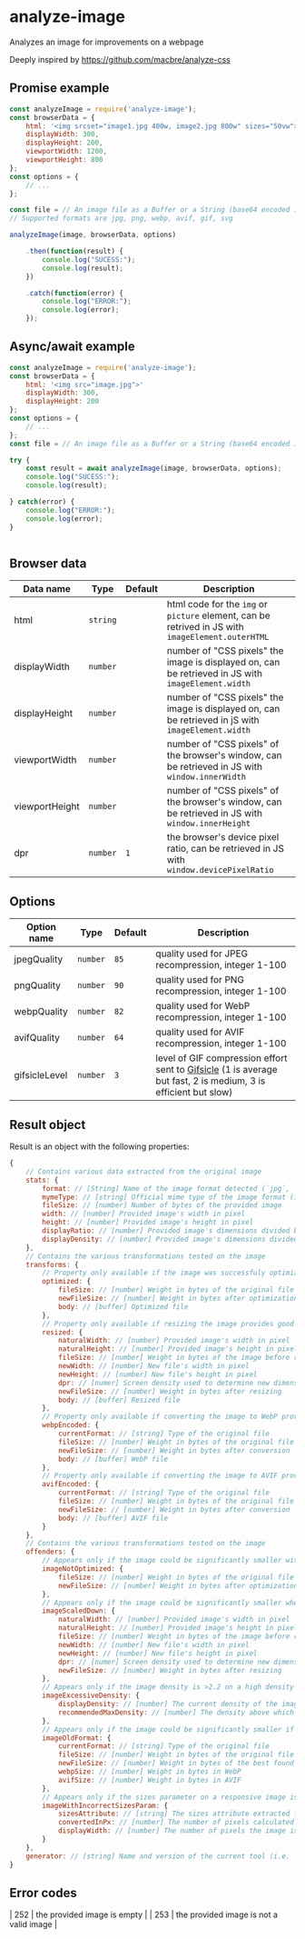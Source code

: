 # analyze-image
Analyzes an image for improvements on a webpage

Deeply inspired by https://github.com/macbre/analyze-css

## Promise example

```js
const analyzeImage = require('analyze-image');
const browserData = {
    html: '<img srcset="image1.jpg 400w, image2.jpg 800w" sizes="50vw">'
    displayWidth: 300,
    displayHeight: 200,
    viewportWidth: 1200,
    viewportHeight: 800
};
const options = {
    // ...
};

const file = // An image file as a Buffer or a String (base64 encoded image or textual SVG image)
// Supported formats are jpg, png, webp, avif, gif, svg

analyzeImage(image, browserData, options)

    .then(function(result) {
        console.log("SUCESS:");
        console.log(result);
    })

    .catch(function(error) {
        console.log("ERROR:");
        console.log(error);
    });
```

## Async/await example

```js
const analyzeImage = require('analyze-image');
const browserData = {
    html: '<img src="image.jpg">'
    displayWidth: 300,
    displayHeight: 200
};
const options = {
    // ...
};
const file = // An image file as a Buffer or a String (base64 encoded image or textual SVG image)

try {
    const result = await analyzeImage(image, browserData, options);
    console.log("SUCESS:");
    console.log(result);

} catch(error) {
    console.log("ERROR:");
    console.log(error);
}



```

## Browser data

| Data name | Type | Default | Description |
| --------- | ---- | ------- | ----------- |
| html | `string` |  | html code for the `img` or `picture` element, can be retrived in JS with `imageElement.outerHTML` |
| displayWidth | `number` |  | number of "CSS pixels" the image is displayed on, can be retrieved in JS with `imageElement.width` |
| displayHeight | `number` |  | number of "CSS pixels" the image is displayed on, can be retrieved in jS with `imageElement.width` |
| viewportWidth | `number` |  | number of "CSS pixels" of the browser's window, can be retrieved in JS with `window.innerWidth` |
| viewportHeight | `number` |  | number of "CSS pixels" of the browser's window, can be retrieved in JS with `window.innerHeight` |
| dpr | `number` | `1` | the browser's device pixel ratio, can be retrieved in JS with `window.devicePixelRatio` |


## Options

| Option name | Type | Default | Description |
| ----------- | ---- | ------- | ----------- |
| jpegQuality | `number` | `85` | quality used for JPEG recompression, integer 1-100 |
| pngQuality | `number` | `90` | quality used for PNG recompression, integer 1-100 |
| webpQuality | `number` | `82` | quality used for WebP recompression, integer 1-100 |
| avifQuality | `number` | `64` | quality used for AVIF recompression, integer 1-100 |
| gifsicleLevel | `number` | `3` | level of GIF compression effort sent to [Gifsicle](https://github.com/imagemin/imagemin-gifsicle) (1 is average but fast, 2 is medium, 3 is efficient but slow) |


## Result object

Result is an object with the following properties:

```js
{
    // Contains various data extracted from the original image
    stats: {
        format: // [String] Name of the image format detected (`jpg`, `png`, `webp`, `avif`, `gif`, `svg`)
        mymeType: // [string] Official mime type of the image format (i.e. `image/jpeg`)
        fileSize: // [number] Number of bytes of the provided image
        width: // [number] Provided image's width in pixel
        height: // [number] Provided image's height in pixel
        displayRatio: // [number] Provided image's dimensions divided by the dimensions of the physical pixels the image is displayed on. The image is too large if > 1, too small if < 1
        displayDensity: // [number] Provided image's dimensions divided by the dimensions of the CSS pixels the image is displayed on. Basically, displayDensity = displayRatio x dpr
    },
    // Contains the various transformations tested on the image
    transforms: {
        // Property only available if the image was successfuly optimized
        optimized: {
            fileSize: // [number] Weight in bytes of the original file
            newFileSize: // [number] Weight in bytes after optimization
            body: // [buffer] Optimized file
        },
        // Property only available if resizing the image provides good results (requires `displayWidth` and `displayHeight` inputs)
        resized: {
            naturalWidth: // [number] Provided image's width in pixel
            naturalHeight: // [number] Provided image's height in pixel
            fileSize: // [number] Weight in bytes of the image before resizing. Using the optimized weight if available, because it makes no sense comparing rescaled+optimized vs unoptimized.
            newWidth: // [number] New file's width in pixel
            newHeight: // [number] New file's height in pixel
            dpr: // [numer] Screen density used to determine new dimensions
            newFileSize: // [number] Weight in bytes after resizing
            body: // [buffer] Resized file
        },
        // Property only available if converting the image to WebP provides good results
        webpEncoded: {
            currentFormat: // [string] Type of the original file
            fileSize: // [number] Weight in bytes of the original file
            newFileSize: // [number] Weight in bytes after conversion
            body: // [buffer] WebP file
        },
        // Property only available if converting the image to AVIF provides good results
        avifEncoded: {
            currentFormat: // [string] Type of the original file
            fileSize: // [number] Weight in bytes of the original file
            newFileSize: // [number] Weight in bytes after conversion
            body: // [buffer] AVIF file
        }
    },
    // Contains the various transformations tested on the image
    offenders: {
        // Appears only if the image could be significantly smaller with a better compression
        imageNotOptimized: {
            fileSize: // [number] Weight in bytes of the original file
            newFileSize: // [number] Weight in bytes after optimization
        },
        // Appears only if the image could be significantly smaller when resized to fit tis display dimensions
        imageScaledDown: {
            naturalWidth: // [number] Provided image's width in pixel
            naturalHeight: // [number] Provided image's height in pixel
            fileSize: // [number] Weight in bytes of the image before resizing. Using the optimized weight if available, because it makes no sense comparing rescaled+optimized vs unoptimized.
            newWidth: // [number] New file's width in pixel
            newHeight: // [number] New file's height in pixel
            dpr: // [numer] Screen density used to determine new dimensions
            newFileSize: // [number] Weight in bytes after resizing
        },
        // Appears only if the image density is >2.2 on a high density screen (>2.2 dpr)
        imageExcessiveDensity: {
            displayDensity: // [number] The current density of the image on the screen
            recommendedMaxDensity: // [number] The density above which the human eye hardly sees a difference
        },
        // Appears only if the image could be significantly smaller if re-encoded in a new format (WebP or AVIF)
        imageOldFormat: {
            currentFormat: // [string] Type of the original file
            fileSize: // [number] Weight in bytes of the original file
            newFileSize: // [number] Weight in bytes of the best found format
            webpSize: // [number] Weight in bytes in WebP
            avifSize: // [number] Weight in bytes in AVIF
        },
        // Appears only if the sizes parameter on a responsive image is more than 10% smaller or larger compared to the onscreen dimensions (only for images with a "w" srcset)
        imageWithIncorrectSizesParam: {
            sizesAttribute: // [string] The sizes attribute extracted from the HTML
            convertedInPx: // [number] The number of pixels calculated from the sizes attribute
            displayWidth: // [number] The number of pixels the image is displayed on (same as browserdata.displayWidth)
        }
    },
    generator: // [string] Name and version of the current tool (i.e. `analyze-image vX.X.X`)
}
````


## Error codes

| 252 | the provided image is empty |
| 253 | the provided image is not a valid image |
